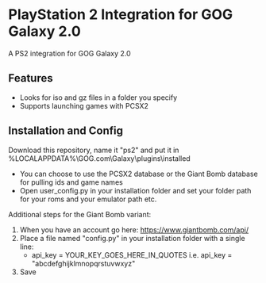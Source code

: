 # PlayStation 2 Integration for GOG Galaxy 2.0
A PS2 integration for GOG Galaxy 2.0

## Features
* Looks for iso and gz files in a folder you specify
* Supports launching games with PCSX2

## Installation and Config

Download this repository, name it "ps2" and put it in %LOCALAPPDATA%\GOG.com\Galaxy\plugins\installed

* You can choose to use the PCSX2 database or the Giant Bomb database for pulling ids and game names
* Open user_config.py in your installation folder and set your folder path for your roms and your emulator path etc.

Additional steps for the Giant Bomb variant:

1. When you have an account go here: https://www.giantbomb.com/api/
2. Place a file named "config.py" in your installation folder with a single line:
    * api_key = YOUR_KEY_GOES_HERE_IN_QUOTES i.e. api_key = "abcdefghijklmnopqrstuvwxyz"
3. Save

